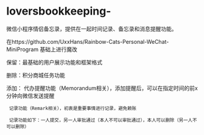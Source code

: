 # loversbookkeeping-
微信小程序情侣备忘录，提供在一起时间记录、备忘录和消息提醒功能。

在https://github.com/UxxHans/Rainbow-Cats-Personal-WeChat-MiniProgram 基础上进行魔改

保留：最基础的用户展示功能和框架格式

删除：积分商城任务功能

添加：
     代办提醒功能（Memorandum相关），添加提醒后，可以在指定时间的前x分钟向微信发送提醒
     
     记录功能（Remark相关），初衷是重要事情进行记录，避免赖账
     
     记录功能如下：一人提交，另一人审批通过（本人不可以审批通过），本人可以删除（另一人不可以删除）
